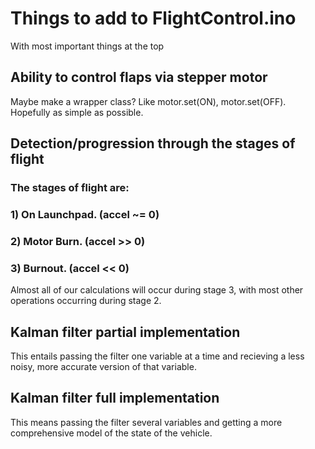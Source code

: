 # Things to add to FlightControl.ino
With most important things at the top

## Ability to control flaps via stepper motor
Maybe make a wrapper class? Like motor.set(ON), motor.set(OFF). Hopefully as simple as possible.

## Detection/progression through the stages of flight
### The stages of flight are:
### 1) On Launchpad. (accel ~= 0)
### 2) Motor Burn. (accel >> 0)
### 3) Burnout. (accel << 0)
Almost all of our calculations will occur during stage 3, with most other operations occurring during stage 2.

## Kalman filter partial implementation
This entails passing the filter one variable at a time and recieving a less noisy, more accurate version of that variable.

## Kalman filter full implementation
This means passing the filter several variables and getting a more comprehensive model of the state of the vehicle.
